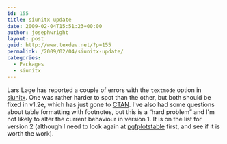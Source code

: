 ```yaml
---
id: 155
title: siunitx update
date: 2009-02-04T15:51:23+00:00
author: josephwright
layout: post
guid: http://www.texdev.net/?p=155
permalink: /2009/02/04/siunitx-update/
categories:
  - Packages
  - siunitx
---
```

Lars Løge has reported a couple of errors with the `textmode` option in [siunitx](http://tug.ctan.org/cgi-bin/ctanPackageInformation.py?id=siunitx).  One was rather harder to spot than the other, but both should be fixed in v1.2e, which has just gone to [CTAN](http://www.ctan.org).  I've also had some questions about table formatting with footnotes, but this is a “hard problem” and I'm not likely to alter the current behaviour in version 1.  It is on the list for version 2 (although I need to look again at [pgfplotstable](http://tug.ctan.org/cgi-bin/ctanPackageInformation.py?id=pgfplots) first, and see if it is worth the work).
